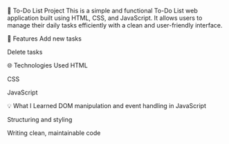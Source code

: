 📝 To-Do List Project
This is a simple and functional To-Do List web application built using HTML, CSS, and JavaScript. It allows users to manage their daily tasks efficiently with a clean and user-friendly interface.

🔧 Features
Add new tasks

Delete tasks


🌐 Technologies Used
HTML

CSS

JavaScript

💡 What I Learned
DOM manipulation and event handling in JavaScript

Structuring and styling

Writing clean, maintainable code
